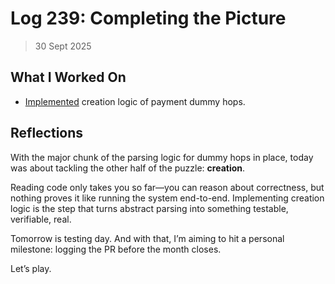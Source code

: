 # Log 239: Completing the Picture

> 30 Sept 2025

## What I Worked On

- [Implemented] creation logic of payment dummy hops.

## Reflections

With the major chunk of the parsing logic for dummy hops in place, today was
about tackling the other half of the puzzle: **creation**.

Reading code only takes you so far—you can reason about correctness, but nothing
proves it like running the system end-to-end. Implementing creation logic is the
step that turns abstract parsing into something testable, verifiable, real.

Tomorrow is testing day. And with that, I’m aiming to hit a personal milestone:
logging the PR before the month closes.

Let’s play.

[Implemented]: https://github.com/shaavan/rust-lightning/commits/pay-dummy-04

